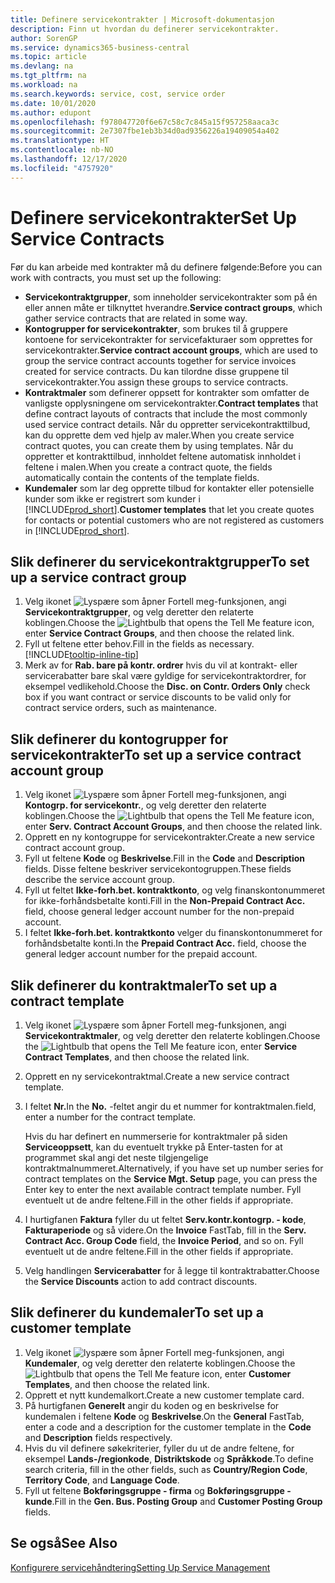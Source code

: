 ```yaml
---
title: Definere servicekontrakter | Microsoft-dokumentasjon
description: Finn ut hvordan du definerer servicekontrakter.
author: SorenGP
ms.service: dynamics365-business-central
ms.topic: article
ms.devlang: na
ms.tgt_pltfrm: na
ms.workload: na
ms.search.keywords: service, cost, service order
ms.date: 10/01/2020
ms.author: edupont
ms.openlocfilehash: f978047720f6e67c58c7c845a15f957258aaca3c
ms.sourcegitcommit: 2e7307fbe1eb3b34d0ad9356226a19409054a402
ms.translationtype: HT
ms.contentlocale: nb-NO
ms.lasthandoff: 12/17/2020
ms.locfileid: "4757920"
---
```

# <a name="set-up-service-contracts"></a><span data-ttu-id="6fcab-103">Definere servicekontrakter</span><span class="sxs-lookup"><span data-stu-id="6fcab-103">Set Up Service Contracts</span></span>
<span data-ttu-id="6fcab-104">Før du kan arbeide med kontrakter må du definere følgende:</span><span class="sxs-lookup"><span data-stu-id="6fcab-104">Before you can work with contracts, you must set up the following:</span></span> 

* <span data-ttu-id="6fcab-105">**Servicekontraktgrupper**, som inneholder servicekontrakter som på én eller annen måte er tilknyttet hverandre.</span><span class="sxs-lookup"><span data-stu-id="6fcab-105">**Service contract groups**, which gather service contracts that are related in some way.</span></span>
* <span data-ttu-id="6fcab-106">**Kontogrupper for servicekontrakter**, som brukes til å gruppere kontoene for servicekontrakter for servicefakturaer som opprettes for servicekontrakter.</span><span class="sxs-lookup"><span data-stu-id="6fcab-106">**Service contract account groups**, which are used to group the service contract accounts together for service invoices created for service contracts.</span></span> <span data-ttu-id="6fcab-107">Du kan tilordne disse gruppene til servicekontrakter.</span><span class="sxs-lookup"><span data-stu-id="6fcab-107">You assign these groups to service contracts.</span></span>  
* <span data-ttu-id="6fcab-108">**Kontraktmaler** som definerer oppsett for kontrakter som omfatter de vanligste opplysningene om servicekontrakter.</span><span class="sxs-lookup"><span data-stu-id="6fcab-108">**Contract templates** that define contract layouts of contracts that include the most commonly used service contract details.</span></span> <span data-ttu-id="6fcab-109">Når du oppretter servicekontrakttilbud, kan du opprette dem ved hjelp av maler.</span><span class="sxs-lookup"><span data-stu-id="6fcab-109">When you create service contract quotes, you can create them by using templates.</span></span> <span data-ttu-id="6fcab-110">Når du oppretter et kontrakttilbud, innholdet feltene automatisk innholdet i feltene i malen.</span><span class="sxs-lookup"><span data-stu-id="6fcab-110">When you create a contract quote, the fields automatically contain the contents of the template fields.</span></span>
* <span data-ttu-id="6fcab-111">**Kundemaler** som lar deg opprette tilbud for kontakter eller potensielle kunder som ikke er registrert som kunder i [!INCLUDE[prod_short](includes/prod_short.md)].</span><span class="sxs-lookup"><span data-stu-id="6fcab-111">**Customer templates** that let you create quotes for contacts or potential customers who are not registered as customers in [!INCLUDE[prod_short](includes/prod_short.md)].</span></span>  

## <a name="to-set-up-a-service-contract-group"></a><span data-ttu-id="6fcab-112">Slik definerer du servicekontraktgrupper</span><span class="sxs-lookup"><span data-stu-id="6fcab-112">To set up a service contract group</span></span>  
1. <span data-ttu-id="6fcab-113">Velg ikonet ![Lyspære som åpner Fortell meg-funksjonen](media/ui-search/search_small.png "Fortell hva du vil gjøre"), angi **Servicekontraktgrupper**, og velg deretter den relaterte koblingen.</span><span class="sxs-lookup"><span data-stu-id="6fcab-113">Choose the ![Lightbulb that opens the Tell Me feature](media/ui-search/search_small.png "Tell me what you want to do") icon, enter **Service Contract Groups**, and then choose the related link.</span></span>  
2. <span data-ttu-id="6fcab-114">Fyll ut feltene etter behov.</span><span class="sxs-lookup"><span data-stu-id="6fcab-114">Fill in the fields as necessary.</span></span> [!INCLUDE[tooltip-inline-tip](includes/tooltip-inline-tip_md.md)]
3. <span data-ttu-id="6fcab-115">Merk av for **Rab. bare på kontr. ordrer** hvis du vil at kontrakt- eller servicerabatter bare skal være gyldige for servicekontraktordrer, for eksempel vedlikehold.</span><span class="sxs-lookup"><span data-stu-id="6fcab-115">Choose the **Disc. on Contr. Orders Only** check box if you want contract or service discounts to be valid only for contract service orders, such as maintenance.</span></span>  

## <a name="to-set-up-a-service-contract-account-group"></a><span data-ttu-id="6fcab-116">Slik definerer du kontogrupper for servicekontrakter</span><span class="sxs-lookup"><span data-stu-id="6fcab-116">To set up a service contract account group</span></span>  
1. <span data-ttu-id="6fcab-117">Velg ikonet ![Lyspære som åpner Fortell meg-funksjonen](media/ui-search/search_small.png "Fortell hva du vil gjøre"), angi **Kontogrp. for servicekontr.**, og velg deretter den relaterte koblingen.</span><span class="sxs-lookup"><span data-stu-id="6fcab-117">Choose the ![Lightbulb that opens the Tell Me feature](media/ui-search/search_small.png "Tell me what you want to do") icon, enter **Serv. Contract Account Groups**, and then choose the related link.</span></span>  
2. <span data-ttu-id="6fcab-118">Opprett en ny kontogruppe for servicekontrakter.</span><span class="sxs-lookup"><span data-stu-id="6fcab-118">Create a new service contract account group.</span></span>   
3. <span data-ttu-id="6fcab-119">Fyll ut feltene **Kode** og **Beskrivelse**.</span><span class="sxs-lookup"><span data-stu-id="6fcab-119">Fill in the **Code** and **Description** fields.</span></span> <span data-ttu-id="6fcab-120">Disse feltene beskriver servicekontogruppen.</span><span class="sxs-lookup"><span data-stu-id="6fcab-120">These fields describe the service account group.</span></span>  
4. <span data-ttu-id="6fcab-121">Fyll ut feltet **Ikke-forh.bet. kontraktkonto**, og velg finanskontonummeret for ikke-forhåndsbetalte konti.</span><span class="sxs-lookup"><span data-stu-id="6fcab-121">Fill in the **Non-Prepaid Contract Acc.** field, choose general ledger account number for the non-prepaid account.</span></span>  
5. <span data-ttu-id="6fcab-122">I feltet **Ikke-forh.bet. kontraktkonto** velger du finanskontonummeret for forhåndsbetalte konti.</span><span class="sxs-lookup"><span data-stu-id="6fcab-122">In the **Prepaid Contract Acc.** field, choose the general ledger account number for the prepaid account.</span></span>  

## <a name="to-set-up-a-contract-template"></a><span data-ttu-id="6fcab-123">Slik definerer du kontraktmaler</span><span class="sxs-lookup"><span data-stu-id="6fcab-123">To set up a contract template</span></span>  
1. <span data-ttu-id="6fcab-124">Velg ikonet ![Lyspære som åpner Fortell meg-funksjonen](media/ui-search/search_small.png "Fortell hva du vil gjøre"), angi **Servicekontraktmaler**, og velg deretter den relaterte koblingen.</span><span class="sxs-lookup"><span data-stu-id="6fcab-124">Choose the ![Lightbulb that opens the Tell Me feature](media/ui-search/search_small.png "Tell me what you want to do") icon, enter **Service Contract Templates**, and then choose the related link.</span></span>  
2. <span data-ttu-id="6fcab-125">Opprett en ny servicekontraktmal.</span><span class="sxs-lookup"><span data-stu-id="6fcab-125">Create a new service contract template.</span></span>  
3. <span data-ttu-id="6fcab-126">I feltet **Nr.**</span><span class="sxs-lookup"><span data-stu-id="6fcab-126">In the **No.**</span></span> <span data-ttu-id="6fcab-127">-feltet angir du et nummer for kontraktmalen.</span><span class="sxs-lookup"><span data-stu-id="6fcab-127">field, enter a number for the contract template.</span></span>  
  
     <span data-ttu-id="6fcab-128">Hvis du har definert en nummerserie for kontraktmaler på siden **Serviceoppsett**, kan du eventuelt trykke på Enter-tasten for at programmet skal angi det neste tilgjengelige kontraktmalnummeret.</span><span class="sxs-lookup"><span data-stu-id="6fcab-128">Alternatively, if you have set up number series for contract templates on the **Service Mgt. Setup** page, you can press the Enter key to enter the next available contract template number.</span></span> <span data-ttu-id="6fcab-129">Fyll eventuelt ut de andre feltene.</span><span class="sxs-lookup"><span data-stu-id="6fcab-129">Fill in the other fields if appropriate.</span></span>  
  
4. <span data-ttu-id="6fcab-130">I hurtigfanen **Faktura** fyller du ut feltet **Serv.kontr.kontogrp. - kode**, **Fakturaperiode** og så videre.</span><span class="sxs-lookup"><span data-stu-id="6fcab-130">On the **Invoice** FastTab, fill in the **Serv. Contract Acc. Group Code** field, the **Invoice Period**, and so on.</span></span> <span data-ttu-id="6fcab-131">Fyll eventuelt ut de andre feltene.</span><span class="sxs-lookup"><span data-stu-id="6fcab-131">Fill in the other fields if appropriate.</span></span>  
5. <span data-ttu-id="6fcab-132">Velg handlingen **Servicerabatter** for å legge til kontraktrabatter.</span><span class="sxs-lookup"><span data-stu-id="6fcab-132">Choose the **Service Discounts** action to add contract discounts.</span></span>  

## <a name="to-set-up-a-customer-template"></a><span data-ttu-id="6fcab-133">Slik definerer du kundemaler</span><span class="sxs-lookup"><span data-stu-id="6fcab-133">To set up a customer template</span></span>  
1. <span data-ttu-id="6fcab-134">Velg ikonet ![lyspære som åpner Fortell meg-funksjonen](media/ui-search/search_small.png "Fortell hva du vil gjøre"), angi **Kundemaler**, og velg deretter den relaterte koblingen.</span><span class="sxs-lookup"><span data-stu-id="6fcab-134">Choose the ![Lightbulb that opens the Tell Me feature](media/ui-search/search_small.png "Tell me what you want to do") icon, enter **Customer Templates**, and then choose the related link.</span></span>  
2. <span data-ttu-id="6fcab-135">Opprett et nytt kundemalkort.</span><span class="sxs-lookup"><span data-stu-id="6fcab-135">Create a new customer template card.</span></span>  
3. <span data-ttu-id="6fcab-136">På hurtigfanen **Generelt** angir du koden og en beskrivelse for kundemalen i feltene **Kode** og **Beskrivelse**.</span><span class="sxs-lookup"><span data-stu-id="6fcab-136">On the **General** FastTab, enter a code and a description for the customer template in the **Code** and **Description** fields respectively.</span></span> 
4. <span data-ttu-id="6fcab-137">Hvis du vil definere søkekriterier, fyller du ut de andre feltene, for eksempel **Lands-/regionkode**, **Distriktskode** og **Språkkode**.</span><span class="sxs-lookup"><span data-stu-id="6fcab-137">To define search criteria, fill in the other fields, such as **Country/Region Code**, **Territory Code**, and **Language Code**.</span></span>  
5. <span data-ttu-id="6fcab-138">Fyll ut feltene **Bokføringsgruppe - firma** og **Bokføringsgruppe - kunde**.</span><span class="sxs-lookup"><span data-stu-id="6fcab-138">Fill in the **Gen. Bus. Posting Group** and **Customer Posting Group** fields.</span></span>  

## <a name="see-also"></a><span data-ttu-id="6fcab-139">Se også</span><span class="sxs-lookup"><span data-stu-id="6fcab-139">See Also</span></span>
[<span data-ttu-id="6fcab-140">Konfigurere servicehåndtering</span><span class="sxs-lookup"><span data-stu-id="6fcab-140">Setting Up Service Management</span></span>](service-setup-service.md)